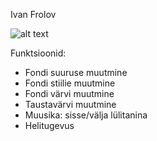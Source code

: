Ivan Frolov

![alt text](https://github.com/[IvFrol]/[eesrakendused-2023]/blob/[1-kodutoo]/ScreenshotFrolov.png?raw=true)

Funktsioonid:

- Fondi suuruse muutmine
- Fondi stiilie muutmine
- Fondi värvi muutmine
- Taustavärvi muutmine
- Muusika: sisse/välja lülitanina
- Helitugevus